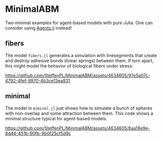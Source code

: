 # MinimalABM

Two minimal examples for agent-based models with pure Julia. 
One can consider using [Agents.jl]([ts.jl/stable/](https://juliadynamics.github.io/Agents.jl/stable/)) instead!

## fibers
The model `fibers.jl` generates a simulation with linesegments that create and destroy adhesive bonds (linear springs) between them.
If torn apart, this might model the behavior of biological fibers under stress:



https://github.com/SteffenPL/MinimalABM/assets/4634605/97e5a07c-4792-4fef-9970-4b3ce13ea831



## minimal
The model in `miminal.jl` just shows how to simulate a bunch of spheres with non-overlap and some attraction between them. This code 
shows a minimal structure typical for agent-based models.

https://github.com/SteffenPL/MinimalABM/assets/4634605/6aa18e9e-8d44-451b-90fb-9b0f25cf5d9c

